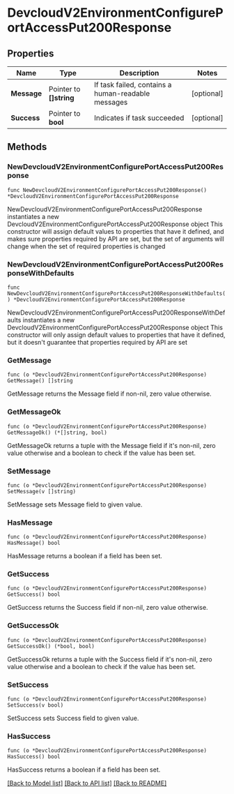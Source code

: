 # DevcloudV2EnvironmentConfigurePortAccessPut200Response

## Properties

Name | Type | Description | Notes
------------ | ------------- | ------------- | -------------
**Message** | Pointer to **[]string** | If task failed, contains a human-readable messages | [optional] 
**Success** | Pointer to **bool** | Indicates if task succeeded | [optional] 

## Methods

### NewDevcloudV2EnvironmentConfigurePortAccessPut200Response

`func NewDevcloudV2EnvironmentConfigurePortAccessPut200Response() *DevcloudV2EnvironmentConfigurePortAccessPut200Response`

NewDevcloudV2EnvironmentConfigurePortAccessPut200Response instantiates a new DevcloudV2EnvironmentConfigurePortAccessPut200Response object
This constructor will assign default values to properties that have it defined,
and makes sure properties required by API are set, but the set of arguments
will change when the set of required properties is changed

### NewDevcloudV2EnvironmentConfigurePortAccessPut200ResponseWithDefaults

`func NewDevcloudV2EnvironmentConfigurePortAccessPut200ResponseWithDefaults() *DevcloudV2EnvironmentConfigurePortAccessPut200Response`

NewDevcloudV2EnvironmentConfigurePortAccessPut200ResponseWithDefaults instantiates a new DevcloudV2EnvironmentConfigurePortAccessPut200Response object
This constructor will only assign default values to properties that have it defined,
but it doesn't guarantee that properties required by API are set

### GetMessage

`func (o *DevcloudV2EnvironmentConfigurePortAccessPut200Response) GetMessage() []string`

GetMessage returns the Message field if non-nil, zero value otherwise.

### GetMessageOk

`func (o *DevcloudV2EnvironmentConfigurePortAccessPut200Response) GetMessageOk() (*[]string, bool)`

GetMessageOk returns a tuple with the Message field if it's non-nil, zero value otherwise
and a boolean to check if the value has been set.

### SetMessage

`func (o *DevcloudV2EnvironmentConfigurePortAccessPut200Response) SetMessage(v []string)`

SetMessage sets Message field to given value.

### HasMessage

`func (o *DevcloudV2EnvironmentConfigurePortAccessPut200Response) HasMessage() bool`

HasMessage returns a boolean if a field has been set.

### GetSuccess

`func (o *DevcloudV2EnvironmentConfigurePortAccessPut200Response) GetSuccess() bool`

GetSuccess returns the Success field if non-nil, zero value otherwise.

### GetSuccessOk

`func (o *DevcloudV2EnvironmentConfigurePortAccessPut200Response) GetSuccessOk() (*bool, bool)`

GetSuccessOk returns a tuple with the Success field if it's non-nil, zero value otherwise
and a boolean to check if the value has been set.

### SetSuccess

`func (o *DevcloudV2EnvironmentConfigurePortAccessPut200Response) SetSuccess(v bool)`

SetSuccess sets Success field to given value.

### HasSuccess

`func (o *DevcloudV2EnvironmentConfigurePortAccessPut200Response) HasSuccess() bool`

HasSuccess returns a boolean if a field has been set.


[[Back to Model list]](../README.md#documentation-for-models) [[Back to API list]](../README.md#documentation-for-api-endpoints) [[Back to README]](../README.md)


